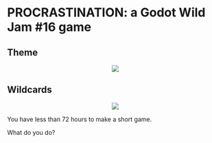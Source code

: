 # PROCRASTINATION: a Godot Wild Jam #16 game

## Theme
<p align="center">
<img src="../master/theme.png">
</p>

## Wildcards
<p align="center">
<img src="../master/wildcards.png">
</p>

You have less than 72 hours to make a short game.

What do you do?
